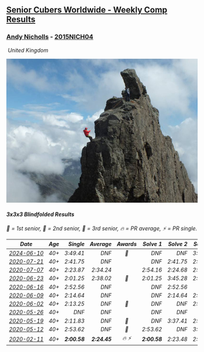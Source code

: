 <style>table {white-space: nowrap;}</style>
<link rel="stylesheet" type="text/css" href="/scw-comp/css/flags.css" />

## [Senior Cubers Worldwide - Weekly Comp Results](/scw-comp/results/)
### [Andy Nicholls](README.md) - [2015NICH04](https://www.worldcubeassociation.org/persons/2015NICH04?event=333bf)

<i class="flag flag-GB" />&nbsp;United Kingdom

![Andy Nicholls](1467286011.jpg)

#### 3x3x3 Blindfolded Results

<span style="white-space: nowrap;">🥇 = 1st senior</span>, <span style="white-space: nowrap;">🥈 = 2nd senior</span>, <span style="white-space: nowrap;">🥉 = 3rd senior</span>, <span style="white-space: nowrap;">🔥 = PR average</span>, <span style="white-space: nowrap;">⚡ = PR single</span>.

| Date | Age | Single | Average | Awards | Solve 1 | Solve 2 | Solve 3 | Video |
| :--: | :--: | --: | --: | :--: | --: | --: | --: | :-- |
| [2024-06-10](../../results/2024-06-10/333bf.md) | 40+ | 3:49.41 | DNF | 🥉 | DNF | DNF | 3:49.41 | [Desktop](https://www.facebook.com/events/3671827413056432/permalink/3672448349661005) / [Mobile](https://m.facebook.com/events/3671827413056432?view=permalink&id=3672448349661005) |
| [2020-07-21](../../results/2020-07-21/333bf.md) | 40+ | 2:41.75 | DNF |  | DNF | 2:41.75 | 2:42.48 | [Desktop](https://www.facebook.com/events/2616944261905493/permalink/2622115671388352) / [Mobile](https://m.facebook.com/events/2616944261905493?view=permalink&id=2622115671388352) |
| [2020-07-07](../../results/2020-07-07/333bf.md) | 40+ | 2:23.87 | 2:34.24 |  | 2:54.16 | 2:24.68 | 2:23.87 | [Desktop](https://www.facebook.com/events/296526488422565/permalink/301169604624920) / [Mobile](https://m.facebook.com/events/296526488422565?view=permalink&id=301169604624920) |
| [2020-06-23](../../results/2020-06-23/333bf.md) | 40+ | 2:01.25 | 2:38.02 | 🥈 | 2:01.25 | 3:45.28 | 2:07.53 | [Desktop](https://www.facebook.com/events/850175445522887/permalink/854493248424440) / [Mobile](https://m.facebook.com/events/850175445522887?view=permalink&id=854493248424440) |
| [2020-06-16](../../results/2020-06-16/333bf.md) | 40+ | 2:52.56 | DNF |  | DNF | 2:52.56 | DNF | [Desktop](https://www.facebook.com/events/208176410240808/permalink/211094713282311) / [Mobile](https://m.facebook.com/events/208176410240808?view=permalink&id=211094713282311) |
| [2020-06-09](../../results/2020-06-09/333bf.md) | 40+ | 2:14.64 | DNF |  | DNF | 2:14.64 | 2:51.75 | [Desktop](https://www.facebook.com/events/620460455211235/permalink/621814138409200) / [Mobile](https://m.facebook.com/events/620460455211235?view=permalink&id=621814138409200) |
| [2020-06-02](../../results/2020-06-02/333bf.md) | 40+ | 2:13.25 | DNF | 🥈 | DNF | DNF | 2:13.25 | [Desktop](https://www.facebook.com/events/323619661956372/permalink/324359211882417) / [Mobile](https://m.facebook.com/events/323619661956372?view=permalink&id=324359211882417) |
| [2020-05-26](../../results/2020-05-26/333bf.md) | 40+ | DNF | DNF |  | DNF | DNF | DNF | [Desktop](https://www.facebook.com/events/1531820936993798/permalink/1535559299953295) / [Mobile](https://m.facebook.com/events/1531820936993798?view=permalink&id=1535559299953295) |
| [2020-05-19](../../results/2020-05-19/333bf.md) | 40+ | 2:11.83 | DNF | 🥉 | DNF | 3:37.41 | 2:11.83 | [Desktop](https://www.facebook.com/events/2608037409484307/permalink/2611313482490033) / [Mobile](https://m.facebook.com/events/2608037409484307?view=permalink&id=2611313482490033) |
| [2020-05-12](../../results/2020-05-12/333bf.md) | 40+ | 2:53.62 | DNF | 🥉 | 2:53.62 | DNF | 3:29.24 | [Desktop](https://www.facebook.com/events/367340484222677/permalink/371002630523129) / [Mobile](https://m.facebook.com/events/367340484222677?view=permalink&id=371002630523129) |
| [2020-02-11](../../results/2020-02-11/333bf.md) | 40+ | **2:00.58** | **2:24.45** | 🔥 ⚡ | **2:00.58** | 2:23.48 | 2:49.28 | [Desktop](https://www.facebook.com/events/173728187264773/permalink/174217337215858) / [Mobile](https://m.facebook.com/events/173728187264773?view=permalink&id=174217337215858) |


<!-- Global site tag (gtag.js) - Google Analytics -->
<script async src="https://www.googletagmanager.com/gtag/js?id=UA-86348435-3"></script>
<script>window.dataLayer = window.dataLayer || []; function gtag() {dataLayer.push(arguments);} gtag('js', new Date()); gtag('config', 'UA-86348435-3');</script>
